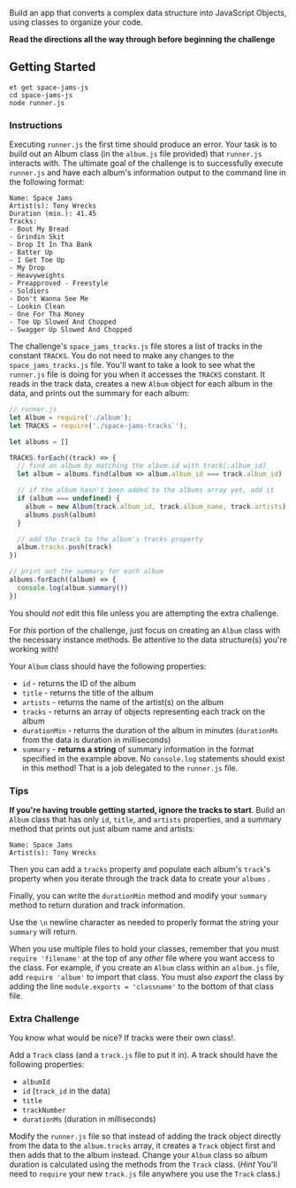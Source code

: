 Build an app that converts a complex data structure into JavaScript Objects, using classes to organize your code.

**Read the directions all the way through before beginning the challenge**

## Getting Started
```no-highlight
et get space-jams-js
cd space-jams-js
node runner.js
```

### Instructions

Executing `runner.js` the first time should produce an error.
Your task is to build out an Album class (in the `album.js` file provided) that `runner.js` interacts with.
The ultimate goal of the challenge is to successfully execute `runner.js` and have each album's information output to the command line in the following format:

```no-highlight
Name: Space Jams
Artist(s): Tony Wrecks
Duration (min.): 41.45
Tracks:
- Bout My Bread
- Grindin Skit
- Drop It In Tha Bank
- Batter Up
- I Get Toe Up
- My Drop
- Heavyweights
- Preapproved - Freestyle
- Soldiers
- Don't Wanna See Me
- Lookin Clean
- One For Tha Money
- Toe Up Slowed And Chopped
- Swagger Up Slowed And Chopped
```

The challenge's `space_jams_tracks.js` file stores a list of tracks in the constant `TRACKS`. You do not need to make any changes to the `space_jams_tracks.js` file. You'll want to take a look to see what the `runner.js` file is doing for you when it accesses the `TRACKS` constant. It reads in the track data, creates a new `Album` object for each album in the data, and prints out the summary for each album:

```js
// runner.js
let Album = require('./album');
let TRACKS = require('./space-jams-tracks`');

let albums = []

TRACKS.forEach((track) => {
  // find an album by matching the album.id with track[:album_id]
  let album = albums.find(album => album.album_id === track.album_id)

  // if the album hasn't been added to the albums array yet, add it
  if (album === undefined) {
    album = new Album(track.album_id, track.album_name, track.artists)
    albums.push(album)
  }

  // add the track to the album's tracks property
  album.tracks.push(track)
})

// print out the summary for each album
albums.forEach((album) => {
  console.log(album.summary())
})

```

You should *not* edit this file unless you are attempting the extra challenge.

For _this_ portion of the challenge, just focus on creating an `Album` class with the necessary instance methods. Be attentive to the data structure(s) you're working with!

Your `Album` class should have the following properties:

* `id` - returns the ID of the album
* `title` - returns the title of the album
* `artists` - returns the name of the artist(s) on the album
* `tracks` - returns an array of objects representing each track on the album
* `durationMin` - returns the duration of the album in minutes (`durationMs` from the data is duration in milliseconds)
* `summary` - __returns a string__ of summary information in the format specified in the example above. No  `console.log` statements should exist in this method! That is a job delegated to the `runner.js` file.

### Tips

**If you're having trouble getting started, ignore the tracks to start**. Build an `Album` class that has only `id`, `title`, and `artists` properties, and a summary method that prints out just album name and artists:

  ```no-highlight
  Name: Space Jams
  Artist(s): Tony Wrecks
  ```

Then you can add a `tracks` property and populate each album's `track`'s property when you iterate through the track data to create your `albums` .

Finally, you can write the `durationMin` method and modify your `summary` method to return duration and track information.

Use the `\n` newline character as needed to properly format the string your `summary` will return.

When you use multiple files to hold your classes, remember that you must `require 'filename'` at the top of any *other* file where you want access to the class. For example, if you create an `Album` class within an `album.js` file, add `require 'album'` to import that class. You must also *export* the class by adding the line `module.exports = 'classname'` to the bottom of that class file.

### Extra Challenge

You know what would be nice? If tracks were their own class!.

Add a `Track` class (and a `track.js` file to put it in). A track should have the following properties:

- `albumId`
- `id` (`track_id` in the data)
- `title`
- `trackNumber`
- `durationMs` (duration in milliseconds)

Modify the `runner.js` file so that instead of adding the track object directly from the data to the `album.tracks` array, it creates a `Track` object first and then adds that to the album instead. Change your `Album` class so album duration is calculated using the methods from the `Track` class. (*Hint* You'll need to `require` your new `track.js` file anywhere you use the `Track` class.)
